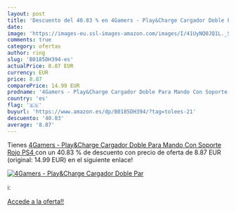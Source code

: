 ```yaml
---
layout: post
title: 'Descuento del 40.83 % en 4Gamers - Play&Charge Cargador Doble Par'
date: 
image: 'https://images-eu.ssl-images-amazon.com/images/I/41UyNQ0JQ1L._SL200_.jpg'
comments: true
category: ofertas
author: ring
slug: 'B0185DH394-es'
actualPrice: 8.87 EUR
currency: EUR
price: 8.87
comparePrice: 14.99 EUR
prodname: '4Gamers - Play&Charge Cargador Doble Para Mando Con Soporte  Rojo  PS4 '
country: 'es'
flag: '🇪🇸'
buyurl: 'https://www.amazon.es/dp/B0185DH394/?tag=tolees-21'
descuento: '40.83'
average: '8.87'
---
```


Tienes [4Gamers - Play&Charge Cargador Doble Para Mando Con Soporte  Rojo  PS4 ](https://www.amazon.es/dp/B0185DH394/?tag=tolees-21) con un 40.83 % de descuento con precio de oferta de 8.87 EUR (original: 14.99 EUR) en el siguiente enlace!

[![4Gamers - Play&Charge Cargador Doble Par](https://images-eu.ssl-images-amazon.com/images/I/41UyNQ0JQ1L._SL200_.jpg)](https://www.amazon.es/dp/B0185DH394/?tag=tolees-21)

ℹ️:


[Accede a la oferta!!](https://www.amazon.es/dp/B0185DH394/?tag=tolees-21)
